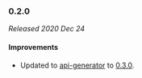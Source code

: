 ### 0.2.0

_Released 2020 Dec 24_

#### Improvements

- Updated to [api-generator](https://github.com/GW2ToolBelt/api-generator) to [0.3.0](https://github.com/GW2ToolBelt/api-generator/releases/tag/v0.3.0).